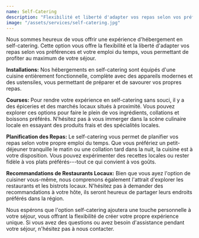 ```yaml
---
name: Self-Catering
description: "Flexibilité et liberté d'adapter vos repas selon vos préférences et votre emploi du temps"
image: "/assets/services/self-catering.jpg"
---
```


Nous sommes heureux de vous offrir une expérience d'hébergement en self-catering.
Cette option vous offre la flexibilité et la liberté d'adapter vos repas
selon vos préférences et votre emploi du temps, vous permettant de profiter
au maximum de votre séjour.

**Installations:** Nos hébergements en self-catering sont équipés d'une cuisine entièrement fonctionnelle,
complète avec des appareils modernes et des ustensiles, vous permettant de préparer
et de savourer vos propres repas.

**Courses:** Pour rendre votre expérience en self-catering sans souci, il y a des épiceries
et des marchés locaux situés à proximité. Vous pouvez explorer ces
options pour faire le plein de vos ingrédients, collations et boissons préférés.
N'hésitez pas à vous immerger dans la scène culinaire locale en essayant
des produits frais et des spécialités locales.

**Planification des Repas:** Le self-catering vous permet de planifier vos repas selon votre propre emploi du temps. Que vous préfériez un petit-déjeuner tranquille le matin
ou une collation tard dans la nuit, la cuisine est à votre disposition. Vous pouvez
expérimenter des recettes locales ou rester fidèle à vos plats préférés---tout ce qui
convient à vos goûts.

**Recommandations de Restaurants Locaux:** Bien que vous ayez l'option de cuisiner vous-même, nous comprenons également l'attrait d'explorer les restaurants et les bistrots locaux. N'hésitez pas à demander des recommandations à votre hôte, ils seront heureux de partager leurs endroits préférés dans la région.

Nous espérons que l'option self-catering ajoutera une touche personnelle à votre séjour,
vous offrant la flexibilité de créer votre propre expérience unique.
Si vous avez des questions ou avez besoin d'assistance pendant votre séjour, n'hésitez pas à nous contacter.

